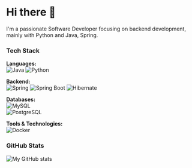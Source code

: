 # Hi there 👋

I'm a passionate Software Developer focusing on backend development, mainly with Python and Java, Spring.

### Tech Stack

**Languages:**  
![Java](https://img.shields.io/badge/-Java-007396?style=flat-square&logo=java&logoColor=white) 
![Python](https://img.shields.io/badge/-Python-007396?style=flat-square&logo=python&logoColor=yellow)  

**Backend:**  
![Spring](https://img.shields.io/badge/-Spring-6DB33F?style=flat-square&logo=spring&logoColor=white)  ![Spring Boot](https://img.shields.io/badge/-Spring%20Boot-6DB33F?style=flat-square&logo=springboot&logoColor=white)  ![Hibernate](https://img.shields.io/badge/-Hibernate-59666C?style=flat-square&logo=hibernate&logoColor=white)  

**Databases:**  
![MySQL](https://img.shields.io/badge/-MySQL-4479A1?style=flat-square&logo=mysql&logoColor=white)  
![PostgreSQL](https://img.shields.io/badge/-PostgreSQL-336791?style=flat-square&logo=postgresql&logoColor=white)  

**Tools & Technologies:**  
![Docker](https://img.shields.io/badge/-Docker-2496ED?style=flat-square&logo=docker&logoColor=white)

### GitHub Stats
![My GitHub stats](https://github-readme-stats.vercel.app/api?username=Akillot&show_icons=true&theme=radical)
